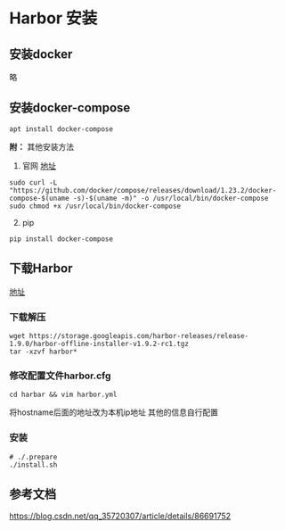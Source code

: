 # Harbor 安装

## 安装docker
略
## 安装docker-compose
```shell
apt install docker-compose
```
**附：**
其他安装方法
1. 官网
[地址](https://docs.docker.com/compose/install/#install-compose)
```shell
sudo curl -L "https://github.com/docker/compose/releases/download/1.23.2/docker-compose-$(uname -s)-$(uname -m)" -o /usr/local/bin/docker-compose
sudo chmod +x /usr/local/bin/docker-compose
```
2. pip
```shell
pip install docker-compose
```

## 下载Harbor
[地址](https://github.com/goharbor/harbor/releases)
### 下载解压
```shell
wget https://storage.googleapis.com/harbor-releases/release-1.9.0/harbor-offline-installer-v1.9.2-rc1.tgz
tar -xzvf harbor*

```
### 修改配置文件harbor.cfg
```shell
cd harbar && vim harbor.yml
```
将hostname后面的地址改为本机ip地址
其他的信息自行配置
### 安装
```shell
# ./.prepare 
./install.sh
```

## 参考文档
https://blog.csdn.net/qq_35720307/article/details/86691752